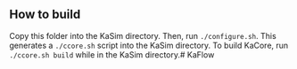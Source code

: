 ## How to build

Copy this folder into the KaSim directory. Then, run `./configure.sh`.
This generates a `./ccore.sh` script into the KaSim directory.
To build KaCore, run `./ccore.sh build` while in the KaSim directory.# KaFlow
